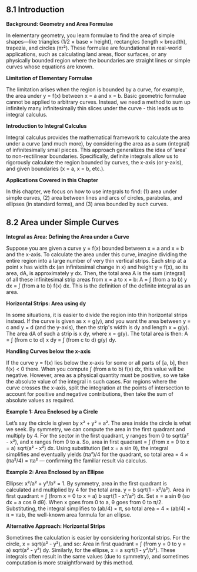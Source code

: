 ## 8.1 Introduction

**Background: Geometry and Area Formulae**

In elementary geometry, you learn formulae to find the area of simple shapes—like triangles (1/2 × base × height), rectangles (length × breadth), trapezia, and circles (πr²). These formulae are foundational in real-world applications, such as calculating land areas, floor surfaces, or any physically bounded region where the boundaries are straight lines or simple curves whose equations are known.

**Limitation of Elementary Formulae**

The limitation arises when the region is bounded by a curve, for example, the area under y = f(x) between x = a and x = b. Basic geometric formulae cannot be applied to arbitrary curves. Instead, we need a method to sum up infinitely many infinitesimally thin slices under the curve - this leads us to integral calculus.

**Introduction to Integral Calculus**

Integral calculus provides the mathematical framework to calculate the area under a curve (and much more), by considering the area as a sum (integral) of infinitesimally small pieces. This approach generalizes the idea of ‘area’ to non-rectilinear boundaries. Specifically, definite integrals allow us to rigorously calculate the region bounded by curves, the x-axis (or y-axis), and given boundaries (x = a, x = b, etc.).

**Applications Covered in this Chapter**

In this chapter, we focus on how to use integrals to find: (1) area under simple curves, (2) area between lines and arcs of circles, parabolas, and ellipses (in standard forms), and (3) area bounded by such curves.



## 8.2 Area under Simple Curves

**Integral as Area: Defining the Area under a Curve**

Suppose you are given a curve y = f(x) bounded between x = a and x = b and the x-axis. To calculate the area under this curve, imagine dividing the entire region into a large number of very thin vertical strips. Each strip at a point x has width dx (an infinitesimal change in x) and height y = f(x), so its area, dA, is approximately y dx. 
Then, the total area A is the sum (integral) of all these infinitesimal strip areas from x = a to x = b: A = ∫ (from a to b) y dx = ∫ (from a to b) f(x) dx. This is the definition of the definite integral as an area.

**Horizontal Strips: Area using dy**

In some situations, it is easier to divide the region into thin horizontal strips instead. If the curve is given as x = g(y), and you want the area between y = c and y = d (and the y-axis), then the strip's width is dy and length x = g(y). The area dA of such a strip is x dy, where x = g(y). The total area is then: A = ∫ (from c to d) x dy = ∫ (from c to d) g(y) dy.

**Handling Curves below the x-axis**

If the curve y = f(x) lies below the x-axis for some or all parts of [a, b], then f(x) < 0 there. When you compute ∫ (from a to b) f(x) dx, this value will be negative. However, area as a physical quantity must be positive, so we take the absolute value of the integral in such cases. For regions where the curve crosses the x-axis, split the integration at the points of intersection to account for positive and negative contributions, then take the sum of absolute values as required.

**Example 1: Area Enclosed by a Circle**

Let’s say the circle is given by x² + y² = a². The area inside the circle is what we seek. By symmetry, we can compute the area in the first quadrant and multiply by 4. For the sector in the first quadrant, y ranges from 0 to sqrt(a² - x²), and x ranges from 0 to a.
So, area in first quadrant = ∫ (from x = 0 to x = a) sqrt(a² - x²) dx.
Using substitution (let x = a sin θ), the integral simplifies and eventually yields (πa²)/4 for the quadrant, so total area = 4 × (πa²/4) = πa² — confirming the familiar result via calculus.

**Example 2: Area Enclosed by an Ellipse**

Ellipse: x²/a² + y²/b² = 1. By symmetry, area in the first quadrant is calculated and multiplied by 4 for the total area. y = b sqrt(1 - x²/a²). Area in first quadrant = ∫ (from x = 0 to x = a) b sqrt(1 - x²/a²) dx. Set x = a sin θ (so dx = a cos θ dθ). When x goes from 0 to a, θ goes from 0 to π/2.
Substituting, the integral simplifies to (ab/4) × π, so total area = 4 × (ab/4) × π = πab, the well-known area formula for an ellipse.

**Alternative Approach: Horizontal Strips**

Sometimes the calculation is easier by considering horizontal strips. For the circle, x = sqrt(a² - y²), and so: Area in first quadrant = ∫ (from y = 0 to y = a) sqrt(a² - y²) dy. Similarly, for the ellipse, x = a sqrt(1 - y²/b²). These integrals often result in the same values (due to symmetry), and sometimes computation is more straightforward by this method.


